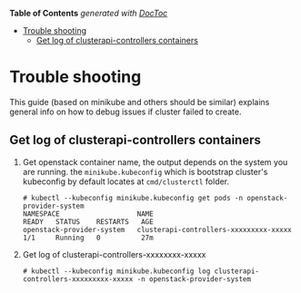 <!-- START doctoc generated TOC please keep comment here to allow auto update -->
<!-- DON'T EDIT THIS SECTION, INSTEAD RE-RUN doctoc TO UPDATE -->
**Table of Contents**  *generated with [DocToc](https://github.com/thlorenz/doctoc)*

- [Trouble shooting](#trouble-shooting)
  - [Get log of clusterapi-controllers containers](#get-log-of-clusterapi-controllers-containers)

<!-- END doctoc generated TOC please keep comment here to allow auto update -->

# Trouble shooting

This guide (based on minikube and others should be similar) explains general info on how to debug issues if cluster failed to create.

## Get log of clusterapi-controllers containers

1. Get openstack container name, the output depends on the system you are running.
   the `minikube.kubeconfig` which is bootstrap cluster's kubeconfig by default locates at `cmd/clusterctl` folder.

   ```
   # kubectl --kubeconfig minikube.kubeconfig get pods -n openstack-provider-system
   NAMESPACE                   NAME                                     READY   STATUS    RESTARTS   AGE
   openstack-provider-system   clusterapi-controllers-xxxxxxxxx-xxxxx   1/1     Running   0          27m
   ```

2. Get log of clusterapi-controllers-xxxxxxxx-xxxxx

   ```
   # kubectl --kubeconfig minikube.kubeconfig log clusterapi-controllers-xxxxxxxxx-xxxxx -n openstack-provider-system
   ```
